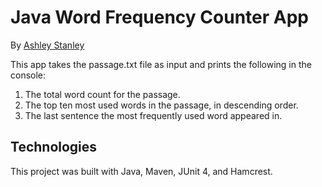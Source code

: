 ﻿# Java Word Frequency Counter App

By [Ashley Stanley](mailto:amstnly@gmail.com)

This app takes the passage.txt file as input and prints the following in the console:
1. The total word count for the passage.
2. The top ten most used words in the passage, in descending order.
3. The last sentence the most frequently used word appeared in.

## Technologies
This project was built with Java, Maven, JUnit 4, and Hamcrest.


